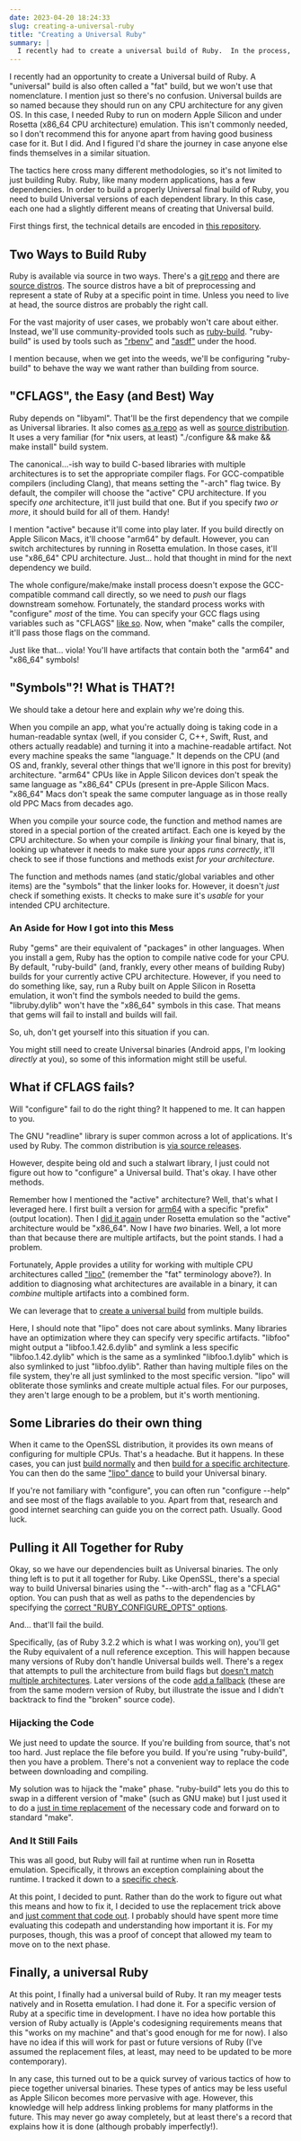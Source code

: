 ```yaml
---
date: 2023-04-20 18:24:33
slug: creating-a-universal-ruby
title: "Creating a Universal Ruby"
summary: |
  I recently had to create a universal build of Ruby.  In the process, I had to create many other universal libraries.  This is a brief look at how to create them via many means.
---
```

I recently had an opportunity to create a Universal build of Ruby.  A "universal" build is also often called a "fat" build, but we won't use that nomenclature.  I mention just so there's no confusion.  Universal builds are so named because they should run on any CPU architecture for any given OS.  In this case, I needed Ruby to run on modern Apple Silicon and under Rosetta (x86_64 CPU architecture) emulation.  This isn't commonly needed, so I don't recommend this for anyone apart from having good business case for it.  But I did.  And I figured I'd share the journey in case anyone else finds themselves in a similar situation.

The tactics here cross many different methodologies, so it's not limited to just building Ruby.  Ruby, like many modern applications, has a few dependencies.  In order to build a properly Universal final build of Ruby, you need to build Universal versions of each dependent library.  In this case, each one had a slightly different means of creating that Universal build.

First things first, the technical details are encoded in [this repository](https://github.com/Grayson/universal-ruby).

## Two Ways to Build Ruby

Ruby is available via source in two ways.  There's a [git repo](https://github.com/ruby/ruby) and there are [source distros](https://www.ruby-lang.org/en/downloads/).  The source distros have a bit of preprocessing and represent a state of Ruby at a specific point in time.  Unless you need to live at head, the source distros are probably the right call.

For the vast majority of user cases, we probably won't care about either.  Instead, we'll use community-provided tools such as [ruby-build](https://github.com/rbenv/ruby-build).  "ruby-build" is used by tools such as ["rbenv"](https://github.com/rbenv/rbenv) and ["asdf"](https://asdf-vm.com) under the hood.

I mention because, when we get into the weeds, we'll be configuring "ruby-build" to behave the way we want rather than building from source.

## "CFLAGS", the Easy (and Best) Way

Ruby depends on "libyaml".  That'll be the first dependency that we compile as Universal libraries.  It also comes [as a repo](https://github.com/yaml/libyaml) as well as [source distribution](https://pyyaml.org/wiki/LibYAML).  It uses a very familiar (for *nix users, at least) "./configure && make && make install" build system.

The canonical...-ish way to build C-based libraries with multiple architectures is to set the appropriate compiler flags.  For GCC-compatible compilers (including Clang), that means setting the "-arch" flag twice.  By default, the compiler will choose the "active" CPU architecture.  If you specify *one* architecture, it'll just build that one.  But if you specify *two or more*, it should build for all of them.  Handy!

I mention "active" because it'll come into play later.  If you build directly on Apple Silicon Macs, it'll choose "arm64" by default.  However, you can switch architectures by running in Rosetta emulation.  In those cases, it'll use "x86_64" CPU architecture.  Just... hold that thought in mind for the next dependency we build.

The whole configure/make/make install process doesn't expose the GCC-compatible command call directly, so we need to *push* our flags downstream somehow.  Fortunately, the standard process works with "configure" *most* of the time.  You can specify your GCC flags using variables such as "CFLAGS" [like so](https://github.com/Grayson/universal-ruby/blob/a5de487831ab92dd2ca9fd6671a1fec1d33812a1/bin/build_ruby.sh#L67).  Now, when "make" calls the compiler, it'll pass those flags on the command.

Just like that... viola!  You'll have artifacts that contain both the "arm64" and "x86_64" symbols!

## "Symbols"?!  What is THAT?!

We should take a detour here and explain *why* we're doing this.

When you compile an app, what you're actually doing is taking code in a human-readable syntax (well, if you consider C, C++, Swift, Rust, and others actually readable) and turning it into a machine-readable artifact.  Not every machine speaks the same "language."  It depends on the CPU (and OS and, frankly, several other things that we'll ignore in this post for brevity) architecture.  "arm64" CPUs like in Apple Silicon devices don't speak the same language as "x86_64" CPUs (present in pre-Apple Silicon Macs.  "x86_64" Macs don't speak the same computer language as in those really old PPC Macs from decades ago.

When you compile your source code, the function and method names are stored in a special portion of the created artifact.  Each one is keyed by the CPU architecture.  So when your compile is *linking* your final binary, that is, looking up whatever it needs to make sure your apps *runs correctly*, it'll check to see if those functions and methods exist *for your architecture*.  

The function and methods names (and static/global variables and other items) are the "symbols" that the linker looks for.  However, it doesn't *just* check if something exists.  It checks to make sure it's *usable* for your intended CPU architecture.

### An Aside for How I got into this Mess

Ruby "gems" are their equivalent of "packages" in other languages.  When you install a gem, Ruby has the option to compile native code for your CPU.  By default, "ruby-build" (and, frankly, every other means of building Ruby) builds for your currently active CPU architecture.  However, if you need to do something like, say, run a Ruby built on Apple Silicon in Rosetta emulation, it won't find the symbols needed to build the gems.  "libruby.dylib" won't have the "x86_64" symbols in this case.  That means that gems will fail to install and builds will fail.

So, uh, don't get yourself into this situation if you can.

You might still need to create Universal binaries (Android apps, I'm looking *directly* at you), so some of this information might still be useful.

## What if CFLAGS fails?

Will "configure" fail to do the right thing?  It happened to me.  It can happen to you.

The GNU "readline" library is super common across a lot of applications.  It's used by Ruby.  The common distribution is [via source releases](https://ftp.gnu.org/gnu/readline/).

However, despite being old and such a stalwart library, I just could not figure out how to "configure" a Universal build.  That's okay.  I have other methods.

Remember how I mentioned the "active" architecture?  Well, that's what I leveraged here.  I first built a version for [arm64](https://github.com/Grayson/universal-ruby/blob/a5de487831ab92dd2ca9fd6671a1fec1d33812a1/bin/build_ruby.sh#L89-L93) with a specific "prefix" (output location).  Then I [did it again](https://github.com/Grayson/universal-ruby/blob/a5de487831ab92dd2ca9fd6671a1fec1d33812a1/bin/build_ruby.sh#L98-L100) under Rosetta emulation so the "active" architecture would be "x86_64".  Now I have *two* binaries.  Well, a lot more than that because there are multiple artifacts, but the point stands.  I had a problem.

Fortunately, Apple provides a utility for working with multiple CPU architectures called ["lipo"](https://ss64.com/osx/lipo.html) (remember the "fat" terminology above?).  In addition to diagnosing what architectures are available in a binary, it can *combine* multiple artifacts into a combined form.

We can leverage that to [create a universal build](https://github.com/Grayson/universal-ruby/blob/a5de487831ab92dd2ca9fd6671a1fec1d33812a1/bin/build_ruby.sh#L112) from multiple builds.

Here, I should note that "lipo" does not care about symlinks.  Many libraries have an optimization where they can specify very specific artifacts.  "libfoo" might output a "libfoo.1.42.6.dylib" and symlink a less specific "libfoo.1.42.dylib" which is the same as a symlinked "libfoo.1.dylib" which is also symlinked to just "libfoo.dylib".  Rather than having multiple files on the file system, they're all just symlinked to the most specific version.  "lipo" will obliterate those symlinks and create multiple actual files.  For our purposes, they aren't large enough to be a problem, but it's worth mentioning.

## Some Libraries do their own thing

When it came to the OpenSSL distribution, it provides its own means of configuring for multiple CPUs.  That's a headache.  But it happens.  In these cases, you can just [build normally](https://github.com/Grayson/universal-ruby/blob/a5de487831ab92dd2ca9fd6671a1fec1d33812a1/bin/build_ruby.sh#L140-L143) and then [build for a specific architecture](https://github.com/Grayson/universal-ruby/blob/a5de487831ab92dd2ca9fd6671a1fec1d33812a1/bin/build_ruby.sh#L146-L149).  You can then do the same ["lipo" dance](https://github.com/Grayson/universal-ruby/blob/a5de487831ab92dd2ca9fd6671a1fec1d33812a1/bin/build_ruby.sh#L160) to build your Universal binary.

If you're not familiary with "configure", you can often run "configure --help" and see most of the flags available to you.  Apart from that, research and good internet searching can guide you on the correct path.  Usually.  Good luck.

## Pulling it All Together for Ruby

Okay, so we have our dependencies built as Universal binaries.  The only thing left is to put it all together for Ruby.  Like OpenSSL, there's a special way to build Universal binaries using the "--with-arch" flag as a "CFLAG" option.  You can push that as well as paths to the dependencies by specifying the [correct "RUBY_CONFIGURE_OPTS" options](https://github.com/Grayson/universal-ruby/blob/a5de487831ab92dd2ca9fd6671a1fec1d33812a1/bin/build_ruby.sh#L187).

And... that'll fail the build.

Specifically, (as of Ruby 3.2.2 which is what I was working on), you'll get the Ruby equivalent of a null reference exception.  This will happen because many versions of Ruby don't handle Universal builds well.  There's a regex that attempts to pull the architecture from build flags but [doesn't match multiple architectures](https://github.com/ruby/ruby/blob/5579cbe2dd6fda86d2c31c9c0a6ee4697fc31e26/tool/mkconfig.rb#L200).  Later versions of the code [add a fallback](https://github.com/ruby/ruby/blob/5579cbe2dd6fda86d2c31c9c0a6ee4697fc31e26/tool/mkconfig.rb#L201) (these are from the same modern version of Ruby, but illustrate the issue and I didn't backtrack to find the "broken" source code).

### Hijacking the Code

We just need to update the source.  If you're building from source, that's not too hard.  Just replace the file before you build.  If you're using "ruby-build", then you have a problem.  There's not a convenient way to replace the code between downloading and compiling.

My solution was to hijack the "make" phase.  "ruby-build" lets you do this to swap in a different version of "make" (such as GNU make) but I just used it to do a [just in time replacement](https://github.com/Grayson/universal-ruby/blob/a5de487831ab92dd2ca9fd6671a1fec1d33812a1/bin/make-shim.sh#L7-L10) of the necessary code and forward on to standard "make".

### And It Still Fails

This was all good, but Ruby will fail at runtime when run in Rosetta emulation.  Specifically, it throws an exception complaining about the runtime.  I tracked it down to a [specific check](https://github.com/ruby/ruby/blob/5579cbe2dd6fda86d2c31c9c0a6ee4697fc31e26/compile.c#L13347-L13349).

At this point, I decided to punt.  Rather than do the work to figure out what this means and how to fix it, I decided to use the replacement trick above and [just comment that code out](https://github.com/Grayson/universal-ruby/blob/a5de487831ab92dd2ca9fd6671a1fec1d33812a1/bin/replacements/ruby/3.2.2/compile.c#L13249-L13251).  I probably should have spent more time evaluating this codepath and understanding how important it is.  For my purposes, though, this was a proof of concept that allowed my team to move on to the next phase.

## Finally, a universal Ruby

At this point, I finally had a universal build of Ruby.  It ran my meager tests natively and in Rosetta emulation.  I had done it.  For a specific version of Ruby at a specific time in development.  I have no idea how portable this version of Ruby actually is (Apple's codesigning requirements means that this "works on my machine" and that's good enough for me for now).  I also have no idea if this will work for past or future versions of Ruby (I've assumed the replacement files, at least, may need to be updated to be more contemporary).

In any case, this turned out to be a quick survey of various tactics of how to piece together universal binaries.  These types of antics may be less useful as Apple Silicon becomes more pervasive with age.  However, this knowledge will help address linking problems for many platforms in the future.  This may never go away completely, but at least there's a record that explains how it is done (although probably imperfectly!).
